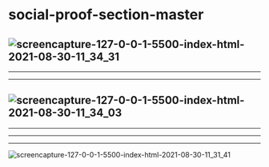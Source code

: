 # social-proof-section-master


![screencapture-127-0-0-1-5500-index-html-2021-08-30-11_34_31](https://user-images.githubusercontent.com/43062266/131319954-0ce502b5-1622-4851-af8a-b93be811c3f9.png)
---------------------------------------------------------------------------------------------------------------------------------------------------------------------------
---------------------------------------------------------------------------------------------------------------------------------------------------------------------------
---------------------------------------------------------------------------------------------------------------------------------------------------------------------------
![screencapture-127-0-0-1-5500-index-html-2021-08-30-11_34_03](https://user-images.githubusercontent.com/43062266/131319963-334933da-c41a-46e6-b98e-d9f2dca074f9.png)
---------------------------------------------------------------------------------------------------------------------------------------------------------------------------
---------------------------------------------------------------------------------------------------------------------------------------------------------------------------
---------------------------------------------------------------------------------------------------------------------------------------------------------------------------
---------------------------------------------------------------------------------------------------------------------------------------------------------------------------
![screencapture-127-0-0-1-5500-index-html-2021-08-30-11_31_41](https://user-images.githubusercontent.com/43062266/131319972-e8c13ea6-bff2-4829-b043-436fe06db1e3.png)
